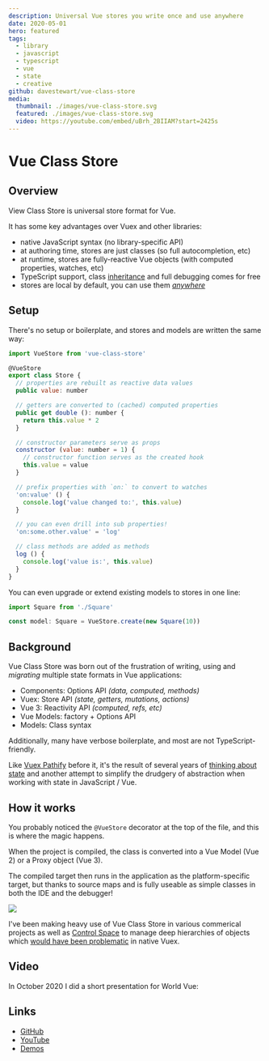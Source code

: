 ```yaml
---
description: Universal Vue stores you write once and use anywhere
date: 2020-05-01
hero: featured
tags:
  - library
  - javascript
  - typescript
  - vue
  - state
  - creative
github: davestewart/vue-class-store
media:
  thumbnail: ./images/vue-class-store.svg
  featured: ./images/vue-class-store.svg
  video: https://youtube.com/embed/uBrh_2BIIAM?start=2425s
---
```


# Vue Class Store

## Overview

View Class Store is universal store format for Vue.

It has some key advantages over Vuex and other libraries:

- native JavaScript syntax (no library-specific API)
- at authoring time, stores are just classes (so full autocompletion, etc)
- at runtime, stores are fully-reactive Vue objects (with computed properties, watches, etc)
- TypeScript support, class [inheritance](https://github.com/davestewart/vue-class-store#inheritance) and full debugging comes for free
- stores are local by default, you can use them [*anywhere*](https://github.com/davestewart/vue-class-store#global--shared-state)

## Setup

There's no setup or boilerplate, and stores and models are written the same way:

```js
import VueStore from 'vue-class-store'

@VueStore
export class Store {
  // properties are rebuilt as reactive data values
  public value: number

  // getters are converted to (cached) computed properties
  public get double (): number {
    return this.value * 2
  }

  // constructor parameters serve as props
  constructor (value: number = 1) {
    // constructor function serves as the created hook
    this.value = value
  }

  // prefix properties with `on:` to convert to watches
  'on:value' () {
    console.log('value changed to:', this.value)
  }

  // you can even drill into sub properties!
  'on:some.other.value' = 'log'

  // class methods are added as methods
  log () {
    console.log('value is:', this.value)
  }
}
```

You can even upgrade or extend existing models to stores in one line:

```typescript
import Square from './Square'

const model: Square = VueStore.create(new Square(10))
```

## Background

Vue Class Store was born out of the frustration of writing, using and *migrating* multiple state formats in Vue applications:

- Components: Options API *(data, computed, methods)*
- Vuex: Store API *(state, getters, mutations, actions)*
- Vue 3: Reactivity API *(computed, refs, etc)*
- Vue Models: factory + Options API
- Models: Class syntax

Additionally, many have verbose boilerplate, and most are not TypeScript-friendly. 

Like [Vuex Pathify](../vuex-pathify) before it, it's the result of several years of [thinking about state](/search/?tags=state) and another attempt to simplify the drudgery of abstraction when working with state in JavaScript / Vue.

## How it works

You probably noticed the `@VueStore` decorator at the top of the file, and this is where the magic happens.

When the project is compiled, the class is converted into a Vue Model (Vue 2) or a Proxy object (Vue 3).

The compiled target then runs in the application as the platform-specific target, but thanks to source maps and is fully useable as simple classes in both the IDE and the debugger!

![](https://github.com/davestewart/vue-class-store/raw/master/docs/devtools.png)

I've been making heavy use of Vue Class Store in various commerical projects as well as [Control Space](https://controlspace.app) to manage deep hierarchies of objects which [would have been problematic](https://forum.vuejs.org/t/data-sync-on-deeply-nested-structures/40099/6) in native Vuex.

## Video

In October 2020 I did a short presentation for World Vue:

<MediaVideo media="video" />

## Links

- [GitHub](https://github.com/davestewart/vue-class-store)
- [YouTube](https://youtube.com/watch?v=uBrh_2BIIAM&t=2425s)
- [Demos](https://github.com/davestewart/vue-class-store-demos)

